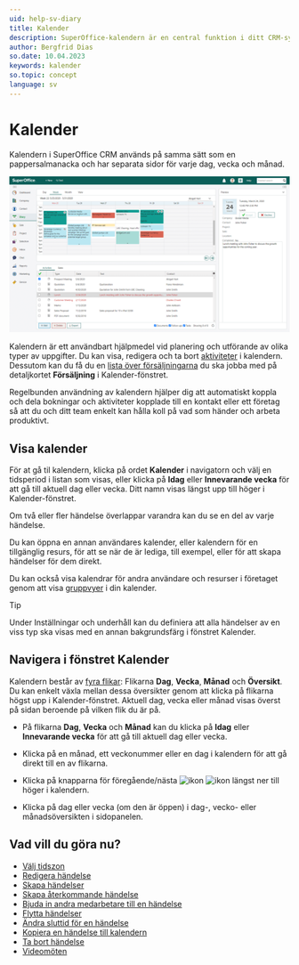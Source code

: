 ```yaml
---
uid: help-sv-diary
title: Kalender
description: SuperOffice-kalendern är en central funktion i ditt CRM-system. De här guiderna förklarar hur du använder kalendern.
author: Bergfrid Dias
so.date: 10.04.2023
keywords: kalender
so.topic: concept
language: sv
---
```


# Kalender

Kalendern i SuperOffice CRM används på samma sätt som en pappersalmanacka och har separata sidor för varje dag, vecka och månad.

![Håll koll på alla dina bokningar och uppgifter genom att lägga in dem i kalendern -screenshot][img3]

Kalendern är ett användbart hjälpmedel vid planering och utförande av olika typer av uppgifter. Du kan visa, redigera och ta bort [aktiviteter][16] i kalendern. Dessutom kan du få du en [lista över försäljningarna][13] du ska jobba med på detaljkortet **Försäljning** i Kalender-fönstret.

Regelbunden användning av kalendern hjälper dig att automatiskt koppla och dela bokningar och aktiviteter kopplade till en kontakt eller ett företag så att du och ditt team enkelt kan hålla koll på vad som händer och arbeta produktivt.

## <a id="open" />Visa kalender

För at gå til kalendern, klicka på ordet **Kalender** i navigatorn och välj en tidsperiod i listan som visas, eller klicka på **Idag** eller **Innevarande vecka** för att gå till aktuell dag eller vecka. Ditt namn visas längst upp till höger i Kalender-fönstret.

Om två eller fler händelse överlappar varandra kan du se en del av varje händelse.

Du kan öppna en annan användares kalender, eller kalendern för en tillgänglig resurs, för att se när de är lediga, till exempel, eller för att skapa händelser för dem direkt.

Du kan också visa kalendrar för andra användare och resurser i företaget genom att visa [gruppvyer][2] i din kalender.

> [!TIP]
> Under Inställningar och underhåll kan du definiera att alla händelser av en viss typ ska visas med en annan bakgrundsfärg i fönstret Kalender.

## <a id="nav" />Navigera i fönstret Kalender

Kalendern består av [fyra flikar][24]: Flikarna **Dag**, **Vecka**, **Månad** och **Översikt**. Du kan enkelt växla mellan dessa översikter genom att klicka på flikarna högst upp i Kalender-fönstret. Aktuell dag, vecka eller månad visas överst på sidan beroende på vilken flik du är på.

* På flikarna **Dag**, **Vecka** och **Månad** kan du klicka på **Idag** eller **Innevarande vecka** för att gå till aktuell dag eller vecka.

* Klicka på en månad, ett veckonummer eller en dag i kalendern för att gå direkt till en av flikarna.

* Klicka på knapparna för föregående/nästa ![ikon][img2] ![ikon][img1] längst ner till höger i kalendern.

* Klicka på dag eller vecka (om den är öppen) i dag-, vecko- eller månadsöversikten i sidopanelen.

## Vad vill du göra nu?

* [Välj tidszon][15]
* [Redigera händelse][6]
* [Skapa händelser][18]
* [Skapa återkommande händelse][10]
* [Bjuda in andra medarbetare till en händelse][11]
* [Flytta händelser][19]
* [Ändra sluttid för en händelse][20]
* [Kopiera en händelse till kalendern][21]
* [Ta bort händelse][17]
* [Videomöten][23]

<!-- Referenced links -->
[2]: group-view.md
[6]: edit-follow-up.md
[10]: recurrence/create.md
[11]: invitation/index.md
[13]: screen/sales-tab.md
[15]: ../../globalization-and-localization/learn/time-zones.md
[16]: ../../learn/basics/activity.md
[17]: edit-follow-up.md#delete
[18]: create-follow-up.md
[19]: move-follow-up.md
[20]: edit-follow-up.md#change-end
[21]: create-follow-up.md#copy
[24]: screen/index.md
[23]: video-meetings.md

<!-- Referenced images -->
[img1]: ../../../media/icons/arrow-right.png
[img2]: ../../../media/icons/arrow-left.png
[img3]: ../../../media/loc/en/diary/diary.png
